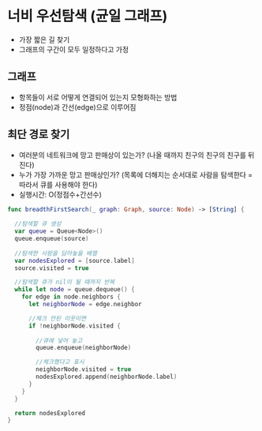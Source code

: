 # 너비 우선탐색 (균일 그래프)
- 가장 짧은 길 찾기
- 그래프의 구간이 모두 일정하다고 가정

## 그래프
- 항목들이 서로 어떻게 연결되어 있는지 모형화하는 방법
- 정점(node)과 간선(edge)으로 이루어짐

## 최단 경로 찾기
- 여러분의 네트워크에 망고 판매상이 있는가? (나올 때까지 친구의 친구의 친구를 뒤진다)
- 누가 가장 가까운 망고 판매상인가? (목록에 더해지는 순서대로 사람을 탐색한다 = 따라서 큐를 사용해야 한다)
- 실행시간: O(정점수+간선수)

```swift
func breadthFirstSearch(_ graph: Graph, source: Node) -> [String] {
  
  //탐색할 큐 생성
  var queue = Queue<Node>()
  queue.enqueue(source)
  
  //탐색한 사람을 담아놓을 배열
  var nodesExplored = [source.label]
  source.visited = true

  //탐색할 큐가 nil이 될 때까지 반복
  while let node = queue.dequeue() {
    for edge in node.neighbors {
      let neighborNode = edge.neighbor

      //체크 안된 이웃이면
      if !neighborNode.visited {
        
        //큐에 넣어 놓고
        queue.enqueue(neighborNode)

        //체크했다고 표시
        neighborNode.visited = true
        nodesExplored.append(neighborNode.label)
      }
    }
  }

  return nodesExplored
}
```